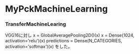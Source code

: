 # MyPckMachineLearning

### TransferMachineLearing
VGG16に対し
x = GlobalAveragePooling2D()(x)
x = Dense(1024, activation='relu')(x)
predictions = Dense(N_CATEGORIES, activation='softmax')(x)
をした。
